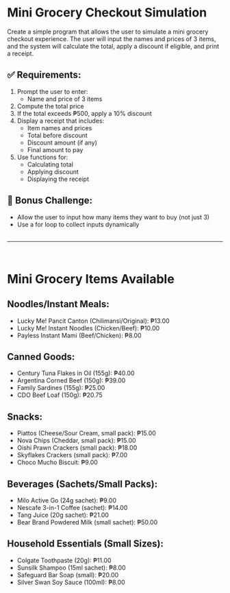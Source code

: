 # Mini Grocery Checkout Simulation

Create a simple program that allows the user to simulate a mini grocery checkout experience. The user will input the names and prices of 3 items, and the system will calculate the total, apply a discount if eligible, and print a receipt.

## ✅ Requirements:
1. Prompt the user to enter:
    * Name and price of 3 items
2. Compute the total price
3. If the total exceeds ₱500, apply a 10% discount
4. Display a receipt that includes:
    * Item names and prices
    * Total before discount
    * Discount amount (if any)
    * Final amount to pay
5. Use functions for:
    * Calculating total
    * Applying discount
    * Displaying the receipt

## 🧩 Bonus Challenge:
* Allow the user to input how many items they want to buy (not just 3)
* Use a for loop to collect inputs dynamically
<br><br>
<hr>
<br>

# Mini Grocery Items Available
## Noodles/Instant Meals:
* Lucky Me! Pancit Canton (Chilimansi/Original): ₱13.00
* Lucky Me! Instant Noodles (Chicken/Beef): ₱10.00
* Payless Instant Mami (Beef/Chicken): ₱8.00
## Canned Goods:
* Century Tuna Flakes in Oil (155g): ₱40.00
* Argentina Corned Beef (150g): ₱39.00
* Family Sardines (155g): ₱25.00
* CDO Beef Loaf (150g): ₱20.75
## Snacks:
* Piattos (Cheese/Sour Cream, small pack): ₱15.00
* Nova Chips (Cheddar, small pack): ₱15.00
* Oishi Prawn Crackers (small pack): ₱18.00
* Skyflakes Crackers (small pack): ₱7.00
* Choco Mucho Biscuit: ₱9.00
## Beverages (Sachets/Small Packs):
* Milo Active Go (24g sachet): ₱9.00
* Nescafe 3-in-1 Coffee (sachet): ₱14.00
* Tang Juice (20g sachet): ₱21.00
* Bear Brand Powdered Milk (small sachet): ₱50.00
## Household Essentials (Small Sizes):
* Colgate Toothpaste (20g): ₱11.00
* Sunsilk Shampoo (15ml sachet): ₱8.00
* Safeguard Bar Soap (small): ₱20.00
* Silver Swan Soy Sauce (100ml): ₱8.00